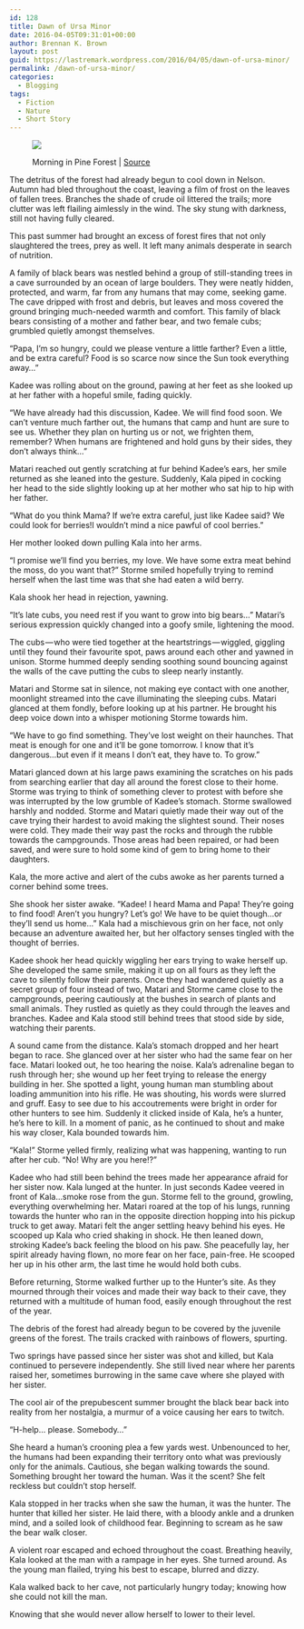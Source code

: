 ```yaml
---
id: 128
title: Dawn of Ursa Minor
date: 2016-04-05T09:31:01+00:00
author: Brennan K. Brown
layout: post
guid: https://lastremark.wordpress.com/2016/04/05/dawn-of-ursa-minor/
permalink: /dawn-of-ursa-minor/
categories:
  - Blogging
tags:
  - Fiction
  - Nature
  - Short Story
---
```


<figure class="wp-caption">

<img data-width="5668" data-height="3840" src="https://cdn-images-1.medium.com/max/2560/1*arw9RbC4Wsg1skWI6tCi7Q.jpeg" /> <figcaption class="wp-caption-text">Morning in Pine Forest | <a href="https://en.wikipedia.org/wiki/Morning_in_a_Pine_Forest#/media/File:Utro_v_sosnovom_lesu.jpg" target="_blank" rel="noopener noreferrer">Source</a></figcaption></figure>

<span>T</span>he detritus of the forest had already begun to cool down in Nelson. Autumn had bled throughout the coast, leaving a film of frost on the leaves of fallen trees. Branches the shade of crude oil littered the trails; more clutter was left flailing aimlessly in the wind. The sky stung with darkness, still not having fully cleared.

This past summer had brought an excess of forest fires that not only slaughtered the trees, prey as well. It left many animals desperate in search of nutrition.

<!--more-->

A family of black bears was nestled behind a group of still-standing trees in a cave surrounded by an ocean of large boulders. They were neatly hidden, protected, and warm, far from any humans that may come, seeking game. The cave dripped with frost and debris, but leaves and moss covered the ground bringing much-needed warmth and comfort. This family of black bears consisting of a mother and father bear, and two female cubs; grumbled quietly amongst themselves.

“Papa, I’m so hungry, could we please venture a little farther? Even a little, and be extra careful? Food is so scarce now since the Sun took everything away…”

Kadee was rolling about on the ground, pawing at her feet as she looked up at her father with a hopeful smile, fading quickly.

“We have already had this discussion, Kadee. We will find food soon. We can’t venture much farther out, the humans that camp and hunt are sure to see us. Whether they plan on hurting us or not, we frighten them, remember? When humans are frightened and hold guns by their sides, they don’t always think…”

Matari reached out gently scratching at fur behind Kadee’s ears, her smile returned as she leaned into the gesture. Suddenly, Kala piped in cocking her head to the side slightly looking up at her mother who sat hip to hip with her father.

“What do you think Mama? If we’re extra careful, just like Kadee said? We could look for berries!I wouldn’t mind a nice pawful of cool berries.”

Her mother looked down pulling Kala into her arms.

“I promise we’ll find you berries, my love. We have some extra meat behind the moss, do you want that?” Storme smiled hopefully trying to remind herself when the last time was that she had eaten a wild berry.

Kala shook her head in rejection, yawning.

“It’s late cubs, you need rest if you want to grow into big bears…” Matari’s serious expression quickly changed into a goofy smile, lightening the mood.

The cubs — who were tied together at the heartstrings — wiggled, giggling until they found their favourite spot, paws around each other and yawned in unison. Storme hummed deeply sending soothing sound bouncing against the walls of the cave putting the cubs to sleep nearly instantly.

Matari and Storme sat in silence, not making eye contact with one another, moonlight streamed into the cave illuminating the sleeping cubs. Matari glanced at them fondly, before looking up at his partner. He brought his deep voice down into a whisper motioning Storme towards him.

“We have to go find something. They’ve lost weight on their haunches. That meat is enough for one and it’ll be gone tomorrow. I know that it’s dangerous…but even if it means I don’t eat, they have to. To grow.”

<span>M</span>atari glanced down at his large paws examining the scratches on his pads from searching earlier that day all around the forest close to their home. Storme was trying to think of something clever to protest with before she was interrupted by the low grumble of Kadee’s stomach. Storme swallowed harshly and nodded. Storme and Matari quietly made their way out of the cave trying their hardest to avoid making the slightest sound. Their noses were cold. They made their way past the rocks and through the rubble towards the campgrounds. Those areas had been repaired, or had been saved, and were sure to hold some kind of gem to bring home to their daughters.

Kala, the more active and alert of the cubs awoke as her parents turned a corner behind some trees.

She shook her sister awake. “Kadee! I heard Mama and Papa! They’re going to find food! Aren’t you hungry? Let’s go! We have to be quiet though…or they’ll send us home…” Kala had a mischievous grin on her face, not only because an adventure awaited her, but her olfactory senses tingled with the thought of berries.

Kadee shook her head quickly wiggling her ears trying to wake herself up. She developed the same smile, making it up on all fours as they left the cave to silently follow their parents. Once they had wandered quietly as a secret group of four instead of two, Matari and Storme came close to the campgrounds, peering cautiously at the bushes in search of plants and small animals. They rustled as quietly as they could through the leaves and branches. Kadee and Kala stood still behind trees that stood side by side, watching their parents.

A sound came from the distance. Kala’s stomach dropped and her heart began to race. She glanced over at her sister who had the same fear on her face. Matari looked out, he too hearing the noise. Kala’s adrenaline began to rush through her; she wound up her feet trying to release the energy building in her. She spotted a light, young human man stumbling about loading ammunition into his rifle. He was shouting, his words were slurred and gruff. Easy to see due to his accoutrements were bright in order for other hunters to see him. Suddenly it clicked inside of Kala, he’s a hunter, he’s here to kill. In a moment of panic, as he continued to shout and make his way closer, Kala bounded towards him.

“Kala!” Storme yelled firmly, realizing what was happening, wanting to run after her cub. “No! Why are you here!?”

Kadee who had still been behind the trees made her appearance afraid for her sister now. Kala lunged at the hunter. In just seconds Kadee veered in front of Kala…smoke rose from the gun. Storme fell to the ground, growling, everything overwhelming her. Matari roared at the top of his lungs, running towards the hunter who ran in the opposite direction hopping into his pickup truck to get away. Matari felt the anger settling heavy behind his eyes. He scooped up Kala who cried shaking in shock. He then leaned down, stroking Kadee’s back feeling the blood on his paw. She peacefully lay, her spirit already having flown, no more fear on her face, pain-free. He scooped her up in his other arm, the last time he would hold both cubs.

Before returning, Storme walked further up to the Hunter’s site. As they mourned through their voices and made their way back to their cave, they returned with a multitude of human food, easily enough throughout the rest of the year.

<span>T</span>he debris of the forest had already begun to be covered by the juvenile greens of the forest. The trails cracked with rainbows of flowers, spurting.

Two springs have passed since her sister was shot and killed, but Kala continued to persevere independently. She still lived near where her parents raised her, sometimes burrowing in the same cave where she played with her sister.

The cool air of the prepubescent summer brought the black bear back into reality from her nostalgia, a murmur of a voice causing her ears to twitch.

“H-help… please. Somebody…”

She heard a human’s crooning plea a few yards west. Unbenounced to her, the humans had been expanding their territory onto what was previously only for the animals. Cautious, she began walking towards the sound. Something brought her toward the human. Was it the scent? She felt reckless but couldn’t stop herself.

Kala stopped in her tracks when she saw the human, it was the hunter. The hunter that killed her sister. He laid there, with a bloody ankle and a drunken mind, and a soiled look of childhood fear. Beginning to scream as he saw the bear walk closer.

A violent roar escaped and echoed throughout the coast. Breathing heavily, Kala looked at the man with a rampage in her eyes. She turned around. As the young man flailed, trying his best to escape, blurred and dizzy.

Kala walked back to her cave, not particularly hungry today; knowing how she could not kill the man.

Knowing that she would never allow herself to lower to their level.
